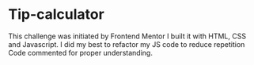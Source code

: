 # Tip-calculator
This challenge was initiated by Frontend Mentor
I built it with HTML, CSS and Javascript.
I did my best to refactor my JS code to reduce repetition
Code commented for proper understanding.
